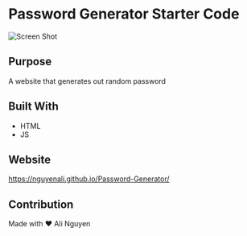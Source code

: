 # Password Generator Starter Code

![Screen Shot](https://user-images.githubusercontent.com/67357469/89740207-953dc380-da3b-11ea-81a2-4769ef018666.jpg)


## Purpose
A website that generates out random password
## Built With
* HTML
* JS

## Website
https://nguyenali.github.io/Password-Generator/


## Contribution
Made with ❤️ Ali Nguyen

